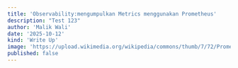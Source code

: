```yaml
---
title: 'Observability:mengumpulkan Metrics menggunakan Prometheus'
description: "Test 123"
author: 'Malik Wali'
date: '2025-10-12'
kind: 'Write Up'
image: 'https://upload.wikimedia.org/wikipedia/commons/thumb/7/72/Prometheus_and_Atlas%2C_Laconian_black-figure_kylix%2C_by_the_Arkesilas_Painter%2C_560-550_BC%2C_inv._16592_-_Museo_Gregoriano_Etrusco_-_Vatican_Museums_-_DSC01069.jpg/1280px-Prometheus_and_Atlas%2C_Laconian_black-figure_kylix%2C_by_the_Arkesilas_Painter%2C_560-550_BC%2C_inv._16592_-_Museo_Gregoriano_Etrusco_-_Vatican_Museums_-_DSC01069.jpg'
published: false
---
```

